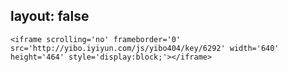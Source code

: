 layout: false
---
<html ang="en">
<head>
	<meta http-equiv="Content-Type" content="text/html; charset=utf-8" />
	<title>Oops, it seems you are lost in my website</title>
</head>
<body>
	<!-- Warp around everything -->
	<div id="warp">

	<iframe scrolling='no' frameborder='0' src='http://yibo.iyiyun.com/js/yibo404/key/6292' width='640' height='464' style='display:block;'></iframe>

</body>
</html>